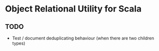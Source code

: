 # Object Relational Utility for Scala


## TODO

- Test / document deduplicating behaviour (when there are two children types)
